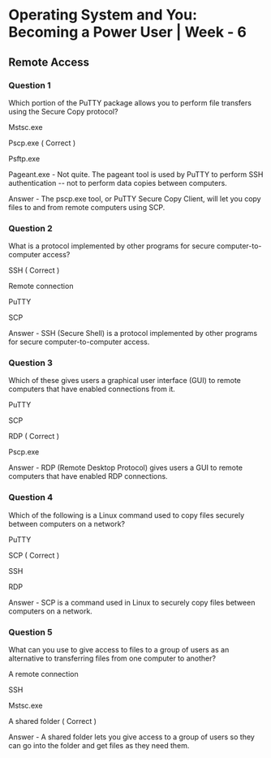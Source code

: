 # Operating System and You: Becoming a Power User | Week - 6

## Remote Access

### Question 1

Which portion of the PuTTY package allows you to perform file transfers using the Secure Copy protocol?

Mstsc.exe

Pscp.exe ( Correct )

Psftp.exe 

Pageant.exe - Not quite. The pageant tool is used by PuTTY to perform SSH authentication -- not to perform data copies between computers.

Answer - The pscp.exe tool, or PuTTY Secure Copy Client, will let you copy files to and from remote computers using SCP.


### Question 2

What is a protocol implemented by other programs for secure computer-to-computer access? 

SSH ( Correct )

Remote connection 

PuTTY

SCP

Answer - SSH (Secure Shell) is a protocol implemented by other programs for secure computer-to-computer access.


### Question 3

Which of these gives users a graphical user interface (GUI) to remote computers that have enabled connections from it.

PuTTY

SCP

RDP ( Correct )

Pscp.exe

Answer - RDP (Remote Desktop Protocol) gives users a GUI to remote computers that have enabled RDP connections.


### Question 4

Which of the following is a Linux command used to copy files securely between computers on a network?

PuTTY

SCP ( Correct )

SSH

RDP

Answer - SCP is a command used in Linux to securely copy files between computers on a network.


### Question 5

What can you use to give access to files to a group of users as an alternative to transferring files from one computer to another?

A remote connection

SSH

Mstsc.exe

A shared folder ( Correct )

Answer - A shared folder lets you give access to a group of users so they can go into the folder and get files as they need them.